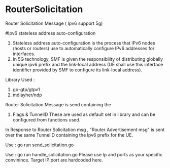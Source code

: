 # RouterSolicitation
Router Solicitation Message ( Ipv6 support 5g)

#Ipv6 stateless address auto-configuration
1) Stateless address auto-configuration is the process that IPv6 nodes (hosts or routers) use to automatically configure IPv6 addresses for interfaces.
2) In 5G technology, SMF is given the responsibility of distributing globally unique ipv6 prefix and the link-local address (UE shall use this interface identifier provided by SMF to configure its link-local address).

Library Used :
1) go-gtp/gtpv1
2) mdlayher/ndp

Router Solicitation Message is send containing the 
1) Flags  & TunnelID
These are used as default set in library and can be configured from functions used.

In Response to Router Solicitation msg , "Router Advertisement msg" is sent over the same TunnelID containing the Ipv6 prefix for the UE.

Use : go run send_solicitation.go 

Use : go run handle_solicitation.go
Please use Ip and ports as your specific convinince. Target IP:port are hardcoded here.
